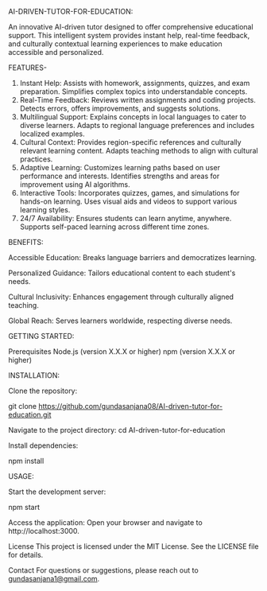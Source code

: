 AI-DRIVEN-TUTOR-FOR-EDUCATION:

An innovative AI-driven tutor designed to offer comprehensive educational support. This intelligent system provides instant help, real-time feedback, and culturally contextual learning experiences to make education accessible and personalized.

FEATURES-
1. Instant Help:
Assists with homework, assignments, quizzes, and exam preparation.
Simplifies complex topics into understandable concepts.
2. Real-Time Feedback:
Reviews written assignments and coding projects.
Detects errors, offers improvements, and suggests solutions.
3. Multilingual Support:
Explains concepts in local languages to cater to diverse learners.
Adapts to regional language preferences and includes localized examples.
4. Cultural Context:
Provides region-specific references and culturally relevant learning content.
Adapts teaching methods to align with cultural practices.
5. Adaptive Learning:
Customizes learning paths based on user performance and interests.
Identifies strengths and areas for improvement using AI algorithms.
6. Interactive Tools:
Incorporates quizzes, games, and simulations for hands-on learning.
Uses visual aids and videos to support various learning styles.
7. 24/7 Availability:
Ensures students can learn anytime, anywhere.
Supports self-paced learning across different time zones.

BENEFITS:

Accessible Education: Breaks language barriers and democratizes learning.

Personalized Guidance: Tailors educational content to each student's needs.

Cultural Inclusivity: Enhances engagement through culturally aligned teaching.

Global Reach: Serves learners worldwide, respecting diverse needs.

GETTING STARTED:

Prerequisites
Node.js (version X.X.X or higher)
npm (version X.X.X or higher)

INSTALLATION:

Clone the repository:

git clone https://github.com/gundasanjana08/AI-driven-tutor-for-education.git

Navigate to the project directory:
cd AI-driven-tutor-for-education

Install dependencies:

npm install

USAGE:

Start the development server:

npm start

Access the application: Open your browser and navigate to http://localhost:3000.


License
This project is licensed under the MIT License. See the LICENSE file for details.

Contact
For questions or suggestions, please reach out to gundasanjana1@gmail.com.






